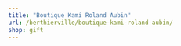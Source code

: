 ```yaml
---
title: "Boutique Kami Roland Aubin"
url: /berthierville/boutique-kami-roland-aubin/
shop: gift
---
```

